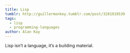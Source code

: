 ```yaml
---
title: Lisp
tumblr: http://guillermonkey.tumblr.com/post/3281919539
tags:
  - lisp
  - programming-languages
author: Alan Kay
---
```


Lisp isn’t a language, it’s a building material.
